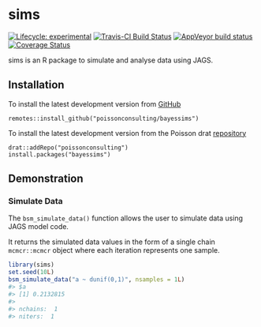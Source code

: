 
<!-- README.md is generated from README.Rmd. Please edit that file -->

# sims

<!-- badges: start -->

[![Lifecycle:
experimental](https://img.shields.io/badge/lifecycle-experimental-orange.svg)](https://www.tidyverse.com/lifecycle/#experimental)
[![Travis-CI Build
Status](https://travis-ci.com/poissonconsulting/sims.svg?branch=master)](https://travis-ci.com/poissonconsulting/sims)
[![AppVeyor build
status](https://ci.appveyor.com/api/projects/status/github/poissonconsulting/sims?branch=master&svg=true)](https://ci.appveyor.com/project/poissonconsulting/sims)
[![Coverage
Status](https://img.shields.io/codecov/c/github/poissonconsulting/sims/master.svg)](https://codecov.io/github/poissonconsulting/sims?branch=master)
<!-- badges: end -->

sims is an R package to simulate and analyse data using JAGS.

## Installation

To install the latest development version from
[GitHub](https://github.com/poissonconsulting/bayessims)

    remotes::install_github("poissonconsulting/bayessims")

To install the latest development version from the Poisson drat
[repository](https://github.com/poissonconsulting/drat)

    drat::addRepo("poissonconsulting")
    install.packages("bayessims")

## Demonstration

### Simulate Data

The `bsm_simulate_data()` function allows the user to simulate data
using JAGS model code.

It returns the simulated data values in the form of a single chain
`mcmcr::mcmcr` object where each iteration represents one sample.

``` r
library(sims)
set.seed(10L)
bsm_simulate_data("a ~ dunif(0,1)", nsamples = 1L)
#> $a
#> [1] 0.2132815
#> 
#> nchains:  1 
#> niters:  1
```
